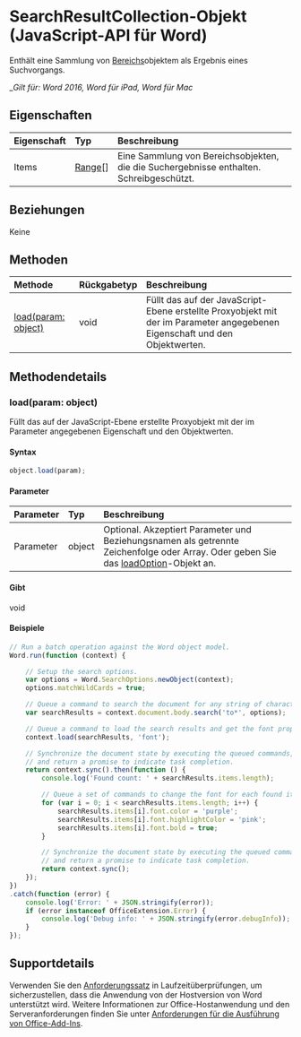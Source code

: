 # SearchResultCollection-Objekt (JavaScript-API für Word)

Enthält eine Sammlung von [Bereichs](range.md)objektem als Ergebnis eines Suchvorgangs.

__Gilt für: Word 2016, Word für iPad, Word für Mac_

## Eigenschaften
| Eigenschaft     | Typ   |Beschreibung
|:---------------|:--------|:----------|
|Items|[Range[]](range.md)|Eine Sammlung von Bereichsobjekten, die die Suchergebnisse enthalten. Schreibgeschützt.|

## Beziehungen
Keine


## Methoden

| Methode           | Rückgabetyp    |Beschreibung|
|:---------------|:--------|:----------|
|[load(param: object)](#loadparam-object)|void|Füllt das auf der JavaScript-Ebene erstellte Proxyobjekt mit der im Parameter angegebenen Eigenschaft und den Objektwerten.|

## Methodendetails

### load(param: object)
Füllt das auf der JavaScript-Ebene erstellte Proxyobjekt mit der im Parameter angegebenen Eigenschaft und den Objektwerten.

#### Syntax
```js
object.load(param);
```

#### Parameter
| Parameter    | Typ   |Beschreibung|
|:---------------|:--------|:----------|
|Parameter|object|Optional. Akzeptiert Parameter und Beziehungsnamen als getrennte Zeichenfolge oder Array. Oder geben Sie das [loadOption](loadoption.md)-Objekt an.|

#### Gibt 
void

#### Beispiele
```js
// Run a batch operation against the Word object model.
Word.run(function (context) {

    // Setup the search options.
    var options = Word.SearchOptions.newObject(context);
    options.matchWildCards = true;

    // Queue a command to search the document for any string of characters after 'to'.
    var searchResults = context.document.body.search('to*', options);

    // Queue a command to load the search results and get the font property values.
    context.load(searchResults, 'font');

    // Synchronize the document state by executing the queued commands,
    // and return a promise to indicate task completion.
    return context.sync().then(function () {
        console.log('Found count: ' + searchResults.items.length);

        // Queue a set of commands to change the font for each found item.
        for (var i = 0; i < searchResults.items.length; i++) {
            searchResults.items[i].font.color = 'purple';
            searchResults.items[i].font.highlightColor = 'pink';
            searchResults.items[i].font.bold = true;
        }

        // Synchronize the document state by executing the queued commands,
        // and return a promise to indicate task completion.
        return context.sync();
    });
})
.catch(function (error) {
    console.log('Error: ' + JSON.stringify(error));
    if (error instanceof OfficeExtension.Error) {
        console.log('Debug info: ' + JSON.stringify(error.debugInfo));
    }
});
```

## Supportdetails
Verwenden Sie den [Anforderungssatz](../office-add-in-requirement-sets.md) in Laufzeitüberprüfungen, um sicherzustellen, dass die Anwendung von der Hostversion von Word unterstützt wird. Weitere Informationen zur Office-Hostanwendung und den Serveranforderungen finden Sie unter [Anforderungen für die Ausführung von Office-Add-Ins](../../docs/overview/requirements-for-running-office-add-ins.md).